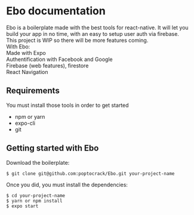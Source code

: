 # Ebo documentation

Ebo is a boilerplate made with the best tools for react-native. It will let you build your app in no time, with an easy to setup user auth via firebase.  
This project is WIP so there will be more features coming.  
With Ebo:  
Made with Expo  
Authentification with Facebook and Google  
Firebase \(web features\), firestore  
React Navigation

## Requirements

You must install those tools in order to get started

* npm or yarn
* expo-cli
* git

## Getting started with Ebo

Download the boilerplate:

```
$ git clone git@github.com:poptocrack/Ebo.git your-project-name
```

Once you did, you must install the dependencies:

```
$ cd your-project-name
$ yarn or npm install
$ expo start
```





